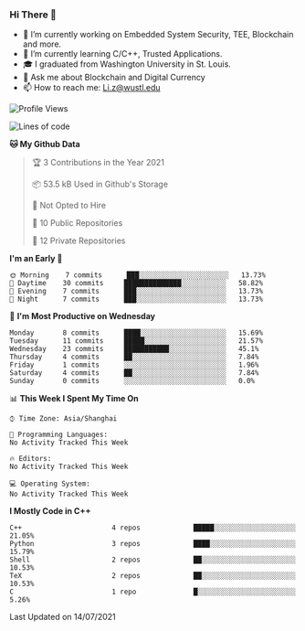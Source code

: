### Hi There 👋

<!--
**G0o9leA1/G0o9leA1** is a ✨ _special_ ✨ repository because its `README.md` (this file) appears on your GitHub profile.

Here are some ideas to get you started:
-->
- 🔭 I’m currently working on Embedded System Security, TEE, Blockchain and more.
- 🌱 I’m currently learning C/C++, Trusted Applications.
- 🎓 I graduated from Washington University in St. Louis.
- 💬 Ask me about Blockchain and Digital Currency
- 📫 How to reach me: Li.z@wustl.edu

<!--START_SECTION:waka-->
![Profile Views](http://img.shields.io/badge/Profile%20Views-0-blue)

![Lines of code](https://img.shields.io/badge/From%20Hello%20World%20I%27ve%20Written-57393%20lines%20of%20code-blue)

**🐱 My Github Data** 

> 🏆 3 Contributions in the Year 2021
 > 
> 📦 53.5 kB Used in Github's Storage 
 > 
> 🚫 Not Opted to Hire
 > 
> 📜 10 Public Repositories 
 > 
> 🔑 12 Private Repositories  
 > 
**I'm an Early 🐤** 

```text
🌞 Morning    7 commits      ███░░░░░░░░░░░░░░░░░░░░░░   13.73% 
🌆 Daytime    30 commits     ██████████████░░░░░░░░░░░   58.82% 
🌃 Evening    7 commits      ███░░░░░░░░░░░░░░░░░░░░░░   13.73% 
🌙 Night      7 commits      ███░░░░░░░░░░░░░░░░░░░░░░   13.73%

```
📅 **I'm Most Productive on Wednesday** 

```text
Monday       8 commits      ████░░░░░░░░░░░░░░░░░░░░░   15.69% 
Tuesday      11 commits     █████░░░░░░░░░░░░░░░░░░░░   21.57% 
Wednesday    23 commits     ███████████░░░░░░░░░░░░░░   45.1% 
Thursday     4 commits      ██░░░░░░░░░░░░░░░░░░░░░░░   7.84% 
Friday       1 commits      ░░░░░░░░░░░░░░░░░░░░░░░░░   1.96% 
Saturday     4 commits      ██░░░░░░░░░░░░░░░░░░░░░░░   7.84% 
Sunday       0 commits      ░░░░░░░░░░░░░░░░░░░░░░░░░   0.0%

```


📊 **This Week I Spent My Time On** 

```text
⌚︎ Time Zone: Asia/Shanghai

💬 Programming Languages: 
No Activity Tracked This Week

🔥 Editors: 
No Activity Tracked This Week

💻 Operating System: 
No Activity Tracked This Week

```

**I Mostly Code in C++** 

```text
C++                      4 repos             █████░░░░░░░░░░░░░░░░░░░░   21.05% 
Python                   3 repos             ████░░░░░░░░░░░░░░░░░░░░░   15.79% 
Shell                    2 repos             ██░░░░░░░░░░░░░░░░░░░░░░░   10.53% 
TeX                      2 repos             ██░░░░░░░░░░░░░░░░░░░░░░░   10.53% 
C                        1 repo              █░░░░░░░░░░░░░░░░░░░░░░░░   5.26%

```



 Last Updated on 14/07/2021
<!--END_SECTION:waka-->
